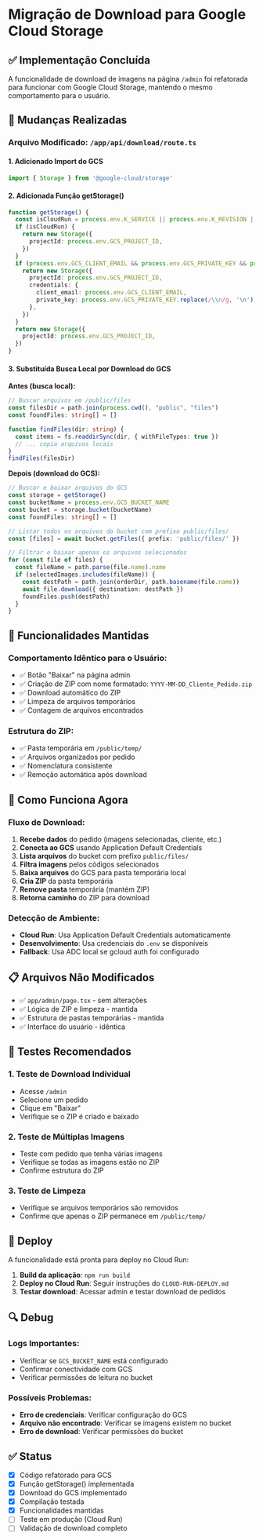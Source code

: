 # Migração de Download para Google Cloud Storage

## ✅ Implementação Concluída

A funcionalidade de download de imagens na página `/admin` foi refatorada para funcionar com Google Cloud Storage, mantendo o mesmo comportamento para o usuário.

## 🔄 Mudanças Realizadas

### **Arquivo Modificado: `/app/api/download/route.ts`**

#### **1. Adicionado Import do GCS**
```typescript
import { Storage } from '@google-cloud/storage'
```

#### **2. Adicionada Função getStorage()**
```typescript
function getStorage() {
  const isCloudRun = process.env.K_SERVICE || process.env.K_REVISION || process.env.PORT
  if (isCloudRun) {
    return new Storage({
      projectId: process.env.GCS_PROJECT_ID,
    })
  }
  if (process.env.GCS_CLIENT_EMAIL && process.env.GCS_PRIVATE_KEY && process.env.GCS_PRIVATE_KEY.trim() !== '') {
    return new Storage({
      projectId: process.env.GCS_PROJECT_ID,
      credentials: {
        client_email: process.env.GCS_CLIENT_EMAIL,
        private_key: process.env.GCS_PRIVATE_KEY.replace(/\\n/g, '\n'),
      },
    })
  }
  return new Storage({
    projectId: process.env.GCS_PROJECT_ID,
  })
}
```

#### **3. Substituída Busca Local por Download do GCS**

**Antes (busca local):**
```typescript
// Buscar arquivos em /public/files
const filesDir = path.join(process.cwd(), "public", "files")
const foundFiles: string[] = []

function findFiles(dir: string) {
  const items = fs.readdirSync(dir, { withFileTypes: true })
  // ... copia arquivos locais
}
findFiles(filesDir)
```

**Depois (download do GCS):**
```typescript
// Buscar e baixar arquivos do GCS
const storage = getStorage()
const bucketName = process.env.GCS_BUCKET_NAME
const bucket = storage.bucket(bucketName)
const foundFiles: string[] = []

// Listar todos os arquivos do bucket com prefixo public/files/
const [files] = await bucket.getFiles({ prefix: 'public/files/' })

// Filtrar e baixar apenas os arquivos selecionados
for (const file of files) {
  const fileName = path.parse(file.name).name
  if (selectedImages.includes(fileName)) {
    const destPath = path.join(orderDir, path.basename(file.name))
    await file.download({ destination: destPath })
    foundFiles.push(destPath)
  }
}
```

## 🎯 Funcionalidades Mantidas

### **Comportamento Idêntico para o Usuário:**
- ✅ Botão "Baixar" na página admin
- ✅ Criação de ZIP com nome formatado: `YYYY-MM-DD_Cliente_Pedido.zip`
- ✅ Download automático do ZIP
- ✅ Limpeza de arquivos temporários
- ✅ Contagem de arquivos encontrados

### **Estrutura do ZIP:**
- ✅ Pasta temporária em `/public/temp/`
- ✅ Arquivos organizados por pedido
- ✅ Nomenclatura consistente
- ✅ Remoção automática após download

## 🔧 Como Funciona Agora

### **Fluxo de Download:**
1. **Recebe dados** do pedido (imagens selecionadas, cliente, etc.)
2. **Conecta ao GCS** usando Application Default Credentials
3. **Lista arquivos** do bucket com prefixo `public/files/`
4. **Filtra imagens** pelos códigos selecionados
5. **Baixa arquivos** do GCS para pasta temporária local
6. **Cria ZIP** da pasta temporária
7. **Remove pasta** temporária (mantém ZIP)
8. **Retorna caminho** do ZIP para download

### **Detecção de Ambiente:**
- **Cloud Run**: Usa Application Default Credentials automaticamente
- **Desenvolvimento**: Usa credenciais do `.env` se disponíveis
- **Fallback**: Usa ADC local se gcloud auth foi configurado

## 📋 Arquivos Não Modificados

- ✅ `app/admin/page.tsx` - sem alterações
- ✅ Lógica de ZIP e limpeza - mantida
- ✅ Estrutura de pastas temporárias - mantida
- ✅ Interface do usuário - idêntica

## 🧪 Testes Recomendados

### **1. Teste de Download Individual**
- Acesse `/admin`
- Selecione um pedido
- Clique em "Baixar"
- Verifique se o ZIP é criado e baixado

### **2. Teste de Múltiplas Imagens**
- Teste com pedido que tenha várias imagens
- Verifique se todas as imagens estão no ZIP
- Confirme estrutura do ZIP

### **3. Teste de Limpeza**
- Verifique se arquivos temporários são removidos
- Confirme que apenas o ZIP permanece em `/public/temp/`

## 🚀 Deploy

A funcionalidade está pronta para deploy no Cloud Run:

1. **Build da aplicação**: `npm run build`
2. **Deploy no Cloud Run**: Seguir instruções do `CLOUD-RUN-DEPLOY.md`
3. **Testar download**: Acessar admin e testar download de pedidos

## 🔍 Debug

### **Logs Importantes:**
- Verificar se `GCS_BUCKET_NAME` está configurado
- Confirmar conectividade com GCS
- Verificar permissões de leitura no bucket

### **Possíveis Problemas:**
- **Erro de credenciais**: Verificar configuração do GCS
- **Arquivo não encontrado**: Verificar se imagens existem no bucket
- **Erro de download**: Verificar permissões do bucket

## ✅ Status

- [x] Código refatorado para GCS
- [x] Função getStorage() implementada
- [x] Download do GCS implementado
- [x] Compilação testada
- [x] Funcionalidades mantidas
- [ ] Teste em produção (Cloud Run)
- [ ] Validação de download completo
